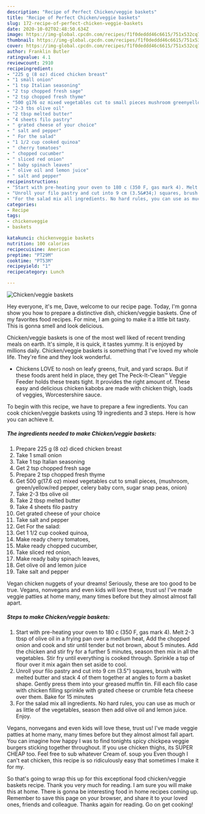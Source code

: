 ```yaml
---
description: "Recipe of Perfect Chicken/veggie baskets"
title: "Recipe of Perfect Chicken/veggie baskets"
slug: 172-recipe-of-perfect-chicken-veggie-baskets
date: 2020-10-02T02:48:50.634Z
image: https://img-global.cpcdn.com/recipes/f1f0deddd46c6615/751x532cq70/chickenveggie-baskets-recipe-main-photo.jpg
thumbnail: https://img-global.cpcdn.com/recipes/f1f0deddd46c6615/751x532cq70/chickenveggie-baskets-recipe-main-photo.jpg
cover: https://img-global.cpcdn.com/recipes/f1f0deddd46c6615/751x532cq70/chickenveggie-baskets-recipe-main-photo.jpg
author: Franklin Butler
ratingvalue: 4.1
reviewcount: 2910
recipeingredient:
- "225 g (8 oz) diced chicken breast"
- "1 small onion"
- "1 tsp Italian seasoning"
- "2 tsp chopped fresh sage"
- "2 tsp chopped fresh thyme"
- "500 g176 oz mixed vegetables cut to small pieces mushroom greenyellowred pepper celery baby corn sugar snap peas onion"
- "2-3 tbs olive oil"
- "2 tbsp melted butter"
- "4 sheets filo pastry"
- " grated cheese of your choice"
- " salt and pepper"
- " For the salad"
- "1 1/2 cup cooked quinoa"
- " cherry tomatoes"
- " chopped cucumber"
- " sliced red onion"
- " baby spinach leaves"
- " olive oil and lemon juice"
- " salt and pepper"
recipeinstructions:
- "Start with pre-heating your oven to 180 c (350 F, gas mark 4). Melt 2-3 tbsp of olive oil in a frying pan over a medium heat, Add the chopped onion and cook and stir until tender but not brown, about 5 minutes. Add the chicken and stir fry for a further 5 minutes, season then mix in all the vegetables. Stir fry until everything is cooked through. Sprinkle a tsp of flour over it mix again then set aside to cool."
- "Unroll your filo pastry and cut into 9 cm (3.5&#34;) squares, brush with melted butter and stack 4 of them together at angles to form a basket shape. Gently press them into your greased muffin tin. Fill each filo case with chicken filling sprinkle with grated cheese or crumble feta cheese over them. Bake for 15 minutes"
- "For the salad mix all ingredients. No hard rules, you can use as much or as little of the vegetables, season then add olive oil and lemon juice. Enjoy."
categories:
- Recipe
tags:
- chickenveggie
- baskets

katakunci: chickenveggie baskets 
nutrition: 100 calories
recipecuisine: American
preptime: "PT29M"
cooktime: "PT53M"
recipeyield: "1"
recipecategory: Lunch

---
```



![Chicken/veggie baskets](https://img-global.cpcdn.com/recipes/f1f0deddd46c6615/751x532cq70/chickenveggie-baskets-recipe-main-photo.jpg)

Hey everyone, it's me, Dave, welcome to our recipe page. Today, I'm gonna show you how to prepare a distinctive dish, chicken/veggie baskets. One of my favorites food recipes. For mine, I am going to make it a little bit tasty. This is gonna smell and look delicious.

Chicken/veggie baskets is one of the most well liked of recent trending meals on earth. It's simple, it is quick, it tastes yummy. It is enjoyed by millions daily. Chicken/veggie baskets is something that I've loved my whole life. They're fine and they look wonderful.

* Chickens LOVE to nosh on leafy greens, fruit, and yard scraps. But if these foods arent held in place, they get The Peck-It-Clean™ Veggie Feeder holds these treats tight. It provides the right amount of. These easy and delicious chicken kabobs are made with chicken thigh, loads of veggies, Worcestershire sauce.


To begin with this recipe, we have to prepare a few ingredients. You can cook chicken/veggie baskets using 19 ingredients and 3 steps. Here is how you can achieve it.

<!--inarticleads1-->

##### The ingredients needed to make Chicken/veggie baskets:

1. Prepare 225 g (8 oz) diced chicken breast
1. Take 1 small onion
1. Take 1 tsp Italian seasoning
1. Get 2 tsp chopped fresh sage
1. Prepare 2 tsp chopped fresh thyme
1. Get 500 g(17.6 oz) mixed vegetables cut to small pieces, (mushroom, green/yellow/red pepper, celery baby corn, sugar snap peas, onion)
1. Take 2-3 tbs olive oil
1. Take 2 tbsp melted butter
1. Take 4 sheets filo pastry
1. Get  grated cheese of your choice
1. Take  salt and pepper
1. Get  For the salad:
1. Get 1 1/2 cup cooked quinoa,
1. Make ready  cherry tomatoes,
1. Make ready  chopped cucumber,
1. Take  sliced red onion,
1. Make ready  baby spinach leaves,
1. Get  olive oil and lemon juice
1. Take  salt and pepper


Vegan chicken nuggets of your dreams! Seriously, these are too good to be true. Vegans, nonvegans and even kids will love these, trust us! I&#39;ve made veggie patties at home many, many times before but they almost almost fall apart. 

<!--inarticleads2-->

##### Steps to make Chicken/veggie baskets:

1. Start with pre-heating your oven to 180 c (350 F, gas mark 4). Melt 2-3 tbsp of olive oil in a frying pan over a medium heat, Add the chopped onion and cook and stir until tender but not brown, about 5 minutes. Add the chicken and stir fry for a further 5 minutes, season then mix in all the vegetables. Stir fry until everything is cooked through. Sprinkle a tsp of flour over it mix again then set aside to cool.
1. Unroll your filo pastry and cut into 9 cm (3.5&#34;) squares, brush with melted butter and stack 4 of them together at angles to form a basket shape. Gently press them into your greased muffin tin. Fill each filo case with chicken filling sprinkle with grated cheese or crumble feta cheese over them. Bake for 15 minutes
1. For the salad mix all ingredients. No hard rules, you can use as much or as little of the vegetables, season then add olive oil and lemon juice. Enjoy.


Vegans, nonvegans and even kids will love these, trust us! I&#39;ve made veggie patties at home many, many times before but they almost almost fall apart. You can imagine how happy I was to find tonights spicy chickpea veggie burgers sticking together throughout. If you use chicken thighs, its SUPER CHEAP too. Feel free to sub whatever Cream of. soup you Even though I can&#39;t eat chicken, this recipe is so ridiculously easy that sometimes I make it for my. 

So that's going to wrap this up for this exceptional food chicken/veggie baskets recipe. Thank you very much for reading. I am sure you will make this at home. There is gonna be interesting food in home recipes coming up. Remember to save this page on your browser, and share it to your loved ones, friends and colleague. Thanks again for reading. Go on get cooking!
